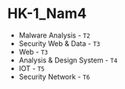 # HK-1_Nam4
- Malware Analysis - `T2`
- Security Web & Data - `T3`
- Web - `T3`
- Analysis & Design System - `T4`
- IOT - `T5`
- Security Network - `T6`
